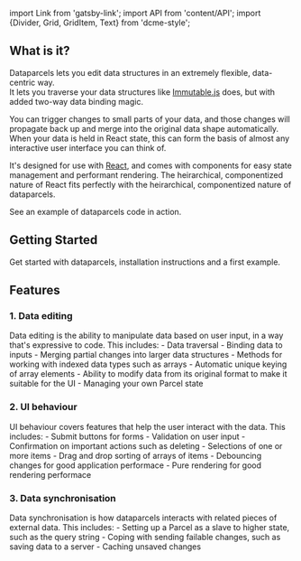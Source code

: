 import Link from 'gatsby-link';
import API from 'content/API';
import {Divider, Grid, GridItem, Text} from 'dcme-style';

## What is it?

Dataparcels lets you edit data structures in an extremely flexible, data-centric way.<br />
It lets you traverse your data structures like [Immutable.js](https://facebook.github.io/immutable-js/) does, but with added two-way data binding magic.

You can trigger changes to small parts of your data, and those changes will propagate back up and merge into the original data shape automatically. When your data is held in React state, this can form the basis of almost any interactive user interface you can think of.

It's designed for use with [React](https://reactjs.org/), and comes with components for easy state management and performant rendering. The heirarchical, componentized nature of React fits perfectly with the heirarchical, componentized nature of dataparcels.

<Text modifier="weightKilo"><Link to="/data-editing">See an example of dataparcels code in action</Link></Text>.

<Divider />

## Getting Started

<Link to="/getting-started">Get started with dataparcels</Link>, installation instructions and a first example.

<Divider />

## Features

### 1. Data editing

<Link to="/data-editing">Data editing</Link> is the ability to manipulate data based on user input, in a way that's expressive to code. This includes:
- <Link to="/data-editing">Data traversal</Link>
- <Link to="/data-editing">Binding data to inputs</Link>
- <Link to="/data-editing">Merging partial changes</Link> into larger data structures
- Methods for working with <Link to="/data-editing#Indexed-data-types">indexed data types</Link> such as arrays
- <Link to="/data-editing#Indexed-data-types">Automatic unique keying</Link> of array elements
- Ability to <Link to="/data-editing#modify">modify data</Link> from its original format to make it suitable for the UI
- <Link to="/data-editing#Managing-your-own-Parcel-state">Managing your own Parcel state</Link>

### 2. UI behaviour

<Link to="/ui-behaviour">UI behaviour</Link> covers features that help the user interact with the data. This includes:
- <Link to="/ui-behaviour#submit-buttons">Submit buttons</Link> for forms
- <Link to="/ui-behaviour#validation">Validation</Link> on user input
- <Link to="/ui-behaviour#confirmation">Confirmation</Link> on important actions such as deleting
- <Link to="/ui-behaviour#selections">Selections</Link> of one or more items
- <Link to="/ui-behaviour#drag-and-drop">Drag and drop sorting</Link> of arrays of items
- <Link to="/ui-behaviour#debouncing-changes">Debouncing changes</Link> for good application performace
- <Link to="/ui-behaviour#pure-rendering">Pure rendering</Link> for good rendering performace

### 3. Data synchronisation

<Link to="/data-synchronisation">Data synchronisation</Link> is how dataparcels interacts with related pieces of external data. This includes:
- Setting up a <Link to="/data-synchronisation#parcel-as-a-slave">Parcel as a slave</Link> to higher state, such as the query string
- Coping with <Link to="/data-synchronisation#sending-failable-changes">sending failable changes</Link>, such as saving data to a server
- <Link to="/data-synchronisation#caching-unsaved0-changes">Caching unsaved changes</Link>

<Divider />

